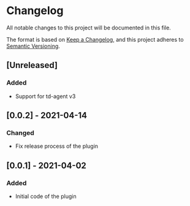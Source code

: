 # Changelog

All notable changes to this project will be documented in this file.

The format is based on [Keep a Changelog](https://keepachangelog.com/en/1.0.0/),
and this project adheres to [Semantic Versioning](https://semver.org/spec/v2.0.0.html).

## [Unreleased]

### Added

- Support for td-agent v3

## [0.0.2] - 2021-04-14

### Changed

- Fix release process of the plugin

## [0.0.1] - 2021-04-02

### Added

- Initial code of the plugin